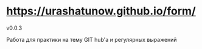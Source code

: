 # https://urashatunow.github.io/form/

v0.0.3

Работа для практики на тему GIT hub'а и регулярных выражений